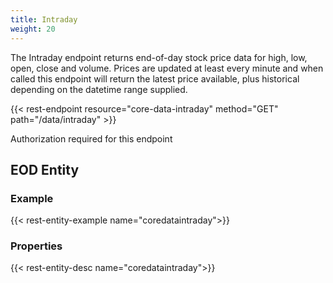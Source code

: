 ```yaml
---
title: Intraday
weight: 20
---
```


The Intraday endpoint returns end-of-day stock price data for high, low, open, close and volume. Prices are updated at least
every minute and when called this endpoint will return the latest price available, plus historical depending on the datetime range
supplied.

{{< rest-endpoint resource="core-data-intraday" method="GET" path="/data/intraday" >}}

<aside class="info">
Authorization required for this endpoint
</aside>

## EOD Entity

### Example
{{< rest-entity-example name="coredataintraday">}}

### Properties
{{< rest-entity-desc name="coredataintraday">}}

